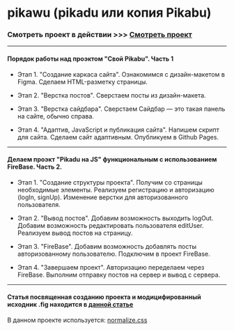 # pikawu (pikadu или копия Pikabu)

### Смотреть проект в действии >>> [Смотреть проект](https://woronokin.github.io/pikawu) 

--- 

#### Порядок работы над проэктом "Свой Pikabu". Часть 1

* Этап 1. "Создание каркаса сайта".
Ознакомимся с дизайн-макетом в Figma.
Сделаем HTML-разметку страницы.

* Этап 2. "Верстка постов".
Сверстаем посты из дизайн-макета.

* Этап 3. "Верстка сайдбара".
Сверстаем Сайдбар — это такая панель на сайте, обычно справа.

* Этап 4. "Адаптив, JavaScript и публикация сайта".
Напишем скрипт для сайта.
Сделаем сайт адаптивным.
Опубликуем в Github Pages.

--- 

#### Делаем проэкт "Pikadu на JS" функциональным c использованием FireBase. Часть 2.

* Этап 1. "Создание структуры проекта".
Получим со страницы необходимые элементы.
Реализуем регистрацию и авторизацию (logIn, signUp).
Изменение верстки для авторизованного пользователя.

* Этап 2. "Вывод постов".
Добавим возможность выходить logOut.
Добавим возможность редактировать пользователя editUser.
Реализуем вывод постов на страницу.

* Этап 3. "FireBase".
Добавим возможность добавлять посты авторизованному пользователю.
Подключим в проект FireBase.

* Этап 4. "Завершаем проект".
Авторизацию переделаем через FireBase.
Выполним отправку постов на сервер и вывод с сервера.

--- 

#### Статья посвященная созданию проекта и модицифированный исходник .fig находится в [данной статье](https://nikonorow.ru/web-development-pikawu-kopiya-pikabo/)

В данном проекте используется: [normalize.css](https://github.com/necolas/normalize.css/)
